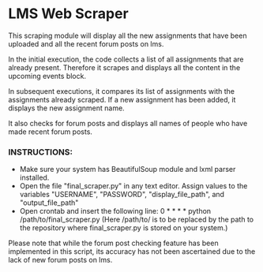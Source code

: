 # LMS Web Scraper
This scraping module will display all the new assignments that have been uploaded and all the recent forum posts on lms.

In the initial execution, the code collects a list of all assignments that are already present.
Therefore it scrapes and displays all the content in the upcoming events block.

In subsequent executions, it compares its list of assignments with the assignments already scraped.
If a new assignment has been added, it displays the new assignment name.

It also checks for forum posts and displays all names of people who have made recent forum posts.

### INSTRUCTIONS:

- Make sure your system has BeautifulSoup module and lxml parser installed.
- Open the file "final_scraper.py" in any text editor.
  Assign values to the variables "USERNAME", "PASSWORD", "display_file_path", and "output_file_path"
- Open crontab and insert the following line:
  0 * * * * python /path/to/final_scraper.py
(Here /path/to/ is to be replaced by the path to the repository where final_scraper.py is stored on your system.)
 

Please note that while the forum post checking feature has been implemented in this script, its accuracy has not been ascertained due to the lack of new forum posts on lms.
